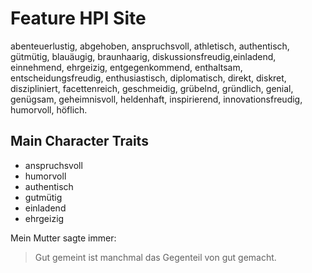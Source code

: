 # Feature HPI Site
abenteuerlustig, abgehoben, anspruchsvoll, athletisch, authentisch, gütmütig, blauäugig, braunhaarig, diskussionsfreudig,einladend, einnehmend, ehrgeizig, entgegenkommend, enthaltsam, entscheidungsfreudig, enthusiastisch, diplomatisch, direkt, diskret, diszipliniert, facettenreich, geschmeidig, grübelnd, gründlich, genial, genügsam, geheimnisvoll, heldenhaft, inspirierend, innovationsfreudig, humorvoll, höflich.
## Main Character Traits
* anspruchsvoll
* humorvoll
* authentisch
* gutmütig
* einladend
* ehrgeizig

Mein Mutter sagte immer:

> Gut gemeint ist manchmal das 
> Gegenteil von gut gemacht.